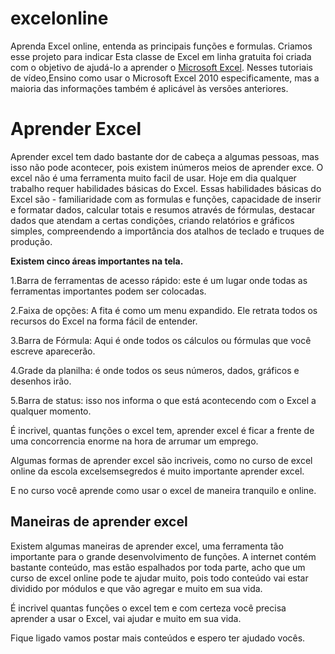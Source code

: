 # excelonline
Aprenda Excel online, entenda as principais funções e formulas.
Criamos esse projeto para indicar Esta classe de Excel em linha gratuita foi criada com o objetivo de ajudá-lo a aprender o <a href="https://www.microsoft.com/pt-br">Microsoft Excel</a>.
Nesses tutoriais de vídeo,Ensino como usar o Microsoft Excel 2010 especificamente, mas a maioria das informações também é aplicável às
versões anteriores.

<h1> Aprender Excel </h1>

Aprender excel tem dado bastante dor de cabeça a algumas pessoas, mas isso não pode acontecer, pois existem inúmeros meios de aprender exce. 
O excel não é uma ferramenta muito facil de usar. Hoje em dia qualquer trabalho requer habilidades básicas do Excel. Essas habilidades
básicas do Excel são - familiaridade com as formulas e funções, capacidade de inserir e formatar dados, calcular totais e resumos através de fórmulas, destacar dados que atendam a certas condições, criando relatórios e gráficos simples, compreendendo a importância dos atalhos de teclado e truques de produção.

<strong>Existem cinco áreas importantes na tela.</strong>

1.Barra de ferramentas de acesso rápido: este é um lugar onde todas as ferramentas importantes podem ser colocadas.

2.Faixa de opções: A fita é como um menu expandido. Ele retrata todos os recursos do Excel na forma fácil de entender.

3.Barra de Fórmula: Aqui é onde todos os cálculos ou fórmulas que você escreve aparecerão.

4.Grade da planilha: é onde todos os seus números, dados, gráficos e desenhos irão.

5.Barra de status: isso nos informa o que está acontecendo com o Excel a qualquer momento.

É incrivel, quantas funções o excel tem, aprender excel é ficar a frente de uma concorrencia enorme na hora de arrumar um emprego. 

Algumas formas de aprender excel são incriveis, como no curso de excel online da escola excelsemsegredos é muito importante aprender excel. 

E no curso você aprende como usar o excel de maneira tranquilo e online. 

<h2> Maneiras de aprender excel </h2>
Existem algumas maneiras de aprender excel, uma ferramenta tão importante para o grande desenvolvimento de funções.
A internet contém bastante conteúdo, mas estão espalhados por toda parte, acho que um curso de excel online pode te ajudar muito, pois todo conteúdo vai estar dividido por módulos e que vão agregar e muito em sua vida.

É incrivel quantas funções o excel tem e com certeza você precisa aprender a usar o Excel, vai ajudar e muito em sua vida.

Fique ligado vamos postar mais conteúdos e espero ter ajudado vocês. 





